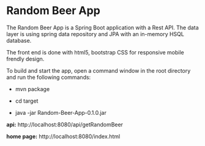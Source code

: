 # Random Beer App 

The Random Beer App is a Spring Boot application with a Rest API. The data layer is using spring data
repository and JPA with an in-memory HSQL database.

The front end is done with html5, bootstrap CSS for responsive mobile frendly design. 

To build and start the app, open a command window in the root directory and run the following commands:

- mvn package

- cd target

- java -jar Random-Beer-App-0.1.0.jar


**api:** http://localhost:8080/api/getRandomBeer

**home page:**  http://localhost:8080/index.html

